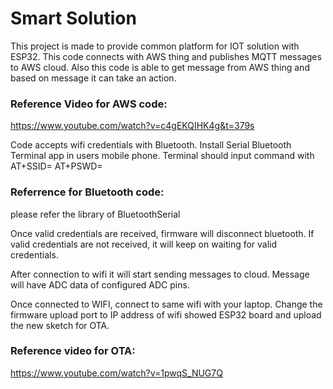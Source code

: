 # Smart Solution
This project is made to provide common platform for IOT solution with ESP32.
This code connects with AWS thing and publishes MQTT messages to AWS cloud.
Also this code is able  to get message from AWS thing and based on message it can take an action.

### Reference Video for AWS code:
https://www.youtube.com/watch?v=c4gEKQIHK4g&t=379s

Code accepts wifi credentials with Bluetooth. Install Serial Bluetooth Terminal app in users mobile phone.
Terminal should input command with
AT+SSID=<ssid of your wifi>
AT+PSWD=<password of your wifi>

### Referrence for Bluetooth code:
please refer the library of BluetoothSerial

Once valid credentials are received, firmware will disconnect bluetooth.
If valid credentials are not received, it will keep on waiting for valid
credentials.

After connection to wifi it will start sending messages to cloud. Message will
have ADC data of configured ADC pins.

Once connected to WIFI, connect to same wifi with your laptop. 
Change the firmware upload port to IP address of wifi showed ESP32 board
and upload the new sketch for OTA.

### Reference video for OTA:
https://www.youtube.com/watch?v=1pwqS_NUG7Q